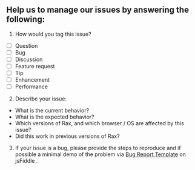 ## Help us to manage our issues by answering the following:

1. How would you tag this issue?

  - [ ] Question
  - [ ] Bug
  - [ ] Discussion
  - [ ] Feature request
  - [ ] Tip
  - [ ] Enhancement
  - [ ] Performance

2. Describe your issue:

  - What is the current behavior?
  - What is the expected behavior?
  - Which versions of Rax, and which browser / OS are affected by this issue?
  - Did this work in previous versions of Rax?

3. If your issue is a bug, please provide the steps to reproduce and if possible a minimal demo of the problem via [Bug Report Template](https://jsfiddle.net/yuanyan/ygjr55fh/) on jsFiddle
.
